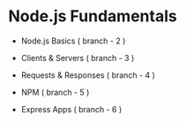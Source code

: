 # Node.js Fundamentals

- Node.js Basics ( branch - 2 )

- Clients & Servers ( branch - 3 )

- Requests & Responses ( branch - 4 )

- NPM ( branch - 5 )

- Express Apps ( branch - 6 )
